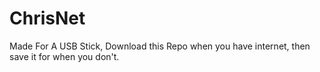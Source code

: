 # ChrisNet
Made For A USB Stick, Download this Repo when you have internet, then save it for when you don't.
